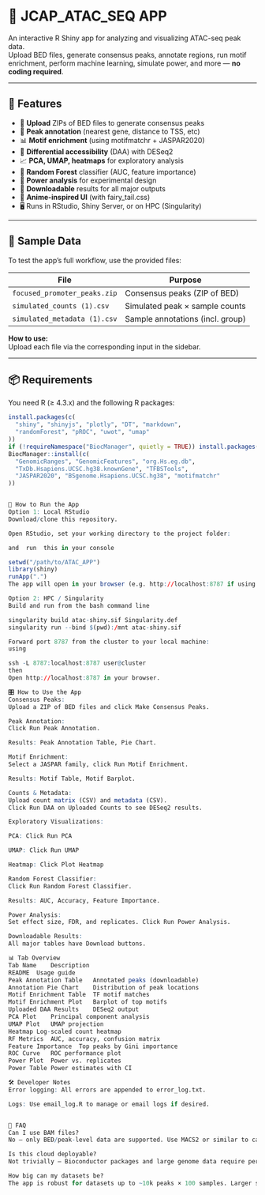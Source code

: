 # 🔬 JCAP_ATAC_SEQ APP

An interactive R Shiny app for analyzing and visualizing ATAC-seq peak data.  
Upload BED files, generate consensus peaks, annotate regions, run motif enrichment, perform machine learning, simulate power, and more — **no coding required**.

---

## 🚀 Features

- 📂 **Upload** ZIPs of BED files to generate consensus peaks
- 🧬 **Peak annotation** (nearest gene, distance to TSS, etc)
- 📊 **Motif enrichment** (using motifmatchr + JASPAR2020)
- 🧪 **Differential accessibility** (DAA) with DESeq2
- 📈 **PCA, UMAP, heatmaps** for exploratory analysis
- 🤖 **Random Forest** classifier (AUC, feature importance)
- 🔬 **Power analysis** for experimental design
- 💾 **Downloadable** results for all major outputs
- 🎨 **Anime-inspired UI** (with fairy_tail.css)
- 🖥️ Runs in RStudio, Shiny Server, or on HPC (Singularity)

---

## 🧪 Sample Data

To test the app’s full workflow, use the provided files:

| File                       | Purpose                         |
|----------------------------|---------------------------------|
| `focused_promoter_peaks.zip` | Consensus peaks (ZIP of BED)    |
| `simulated_counts (1).csv`   | Simulated peak × sample counts  |
| `simulated_metadata (1).csv` | Sample annotations (incl. group)|

**How to use:**  
Upload each file via the corresponding input in the sidebar.

---

## 📦 Requirements

You need R (≥ 4.3.x) and the following R packages:

```r
install.packages(c(
  "shiny", "shinyjs", "plotly", "DT", "markdown",
  "randomForest", "pROC", "uwot", "umap"
))
if (!requireNamespace("BiocManager", quietly = TRUE)) install.packages("BiocManager")
BiocManager::install(c(
  "GenomicRanges", "GenomicFeatures", "org.Hs.eg.db",
  "TxDb.Hsapiens.UCSC.hg38.knownGene", "TFBSTools",
  "JASPAR2020", "BSgenome.Hsapiens.UCSC.hg38", "motifmatchr"
))


🧬 How to Run the App
Option 1: Local RStudio
Download/clone this repository.

Open RStudio, set your working directory to the project folder:

and  run  this in your console

setwd("/path/to/ATAC_APP")
library(shiny)
runApp(".")
The app will open in your browser (e.g. http://localhost:8787 if using Shiny Server).

Option 2: HPC / Singularity
Build and run from the bash command line

singularity build atac-shiny.sif Singularity.def
singularity run --bind $(pwd):/mnt atac-shiny.sif

Forward port 8787 from the cluster to your local machine:
using

ssh -L 8787:localhost:8787 user@cluster
then 
Open http://localhost:8787 in your browser.

🎛️ How to Use the App
Consensus Peaks:
Upload a ZIP of BED files and click Make Consensus Peaks.

Peak Annotation:
Click Run Peak Annotation.

Results: Peak Annotation Table, Pie Chart.

Motif Enrichment:
Select a JASPAR family, click Run Motif Enrichment.

Results: Motif Table, Motif Barplot.

Counts & Metadata:
Upload count matrix (CSV) and metadata (CSV).
Click Run DAA on Uploaded Counts to see DESeq2 results.

Exploratory Visualizations:

PCA: Click Run PCA

UMAP: Click Run UMAP

Heatmap: Click Plot Heatmap

Random Forest Classifier:
Click Run Random Forest Classifier.

Results: AUC, Accuracy, Feature Importance.

Power Analysis:
Set effect size, FDR, and replicates. Click Run Power Analysis.

Downloadable Results:
All major tables have Download buttons.

📊 Tab Overview
Tab Name	Description
README	Usage guide
Peak Annotation Table	Annotated peaks (downloadable)
Annotation Pie Chart	Distribution of peak locations
Motif Enrichment Table	TF motif matches
Motif Enrichment Plot	Barplot of top motifs
Uploaded DAA Results	DESeq2 output
PCA Plot	Principal component analysis
UMAP Plot	UMAP projection
Heatmap	Log-scaled count heatmap
RF Metrics	AUC, accuracy, confusion matrix
Feature Importance	Top peaks by Gini importance
ROC Curve	ROC performance plot
Power Plot	Power vs. replicates
Power Table	Power estimates with CI

🛠️ Developer Notes
Error logging: All errors are appended to error_log.txt.

Logs: Use email_log.R to manage or email logs if desired.


🧠 FAQ
Can I use BAM files?
No — only BED/peak-level data are supported. Use MACS2 or similar to call peaks first.

Is this cloud deployable?
Not trivially — Bioconductor packages and large genome data require persistent local storage. HPC, local, or Docker/Singularity are recommended.

How big can my datasets be?
The app is robust for datasets up to ~10k peaks × 100 samples. Larger sets may need more RAM.
